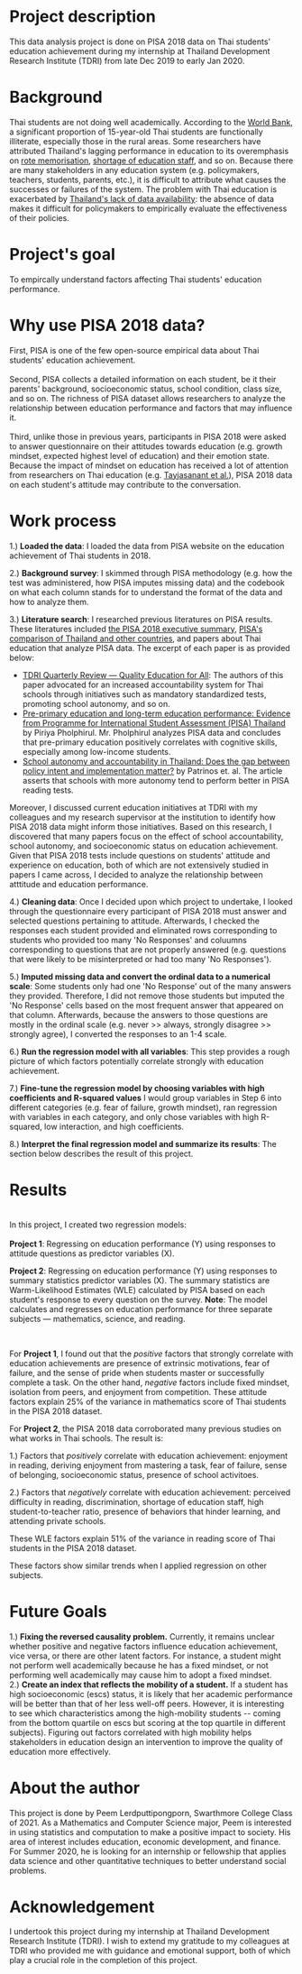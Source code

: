 # Project description 

This data analysis project is done on PISA 2018 data on Thai students' education achievement during my internship at Thailand Development Research Institute (TDRI) from late Dec 2019 to early Jan 2020.

# Background

Thai students are not doing well academically. According to the [World Bank](https://www.worldbank.org/en/country/thailand/publication/wanted---a-quality-education-for-all-in-thailand), a significant proportion of 15-year-old Thai students are functionally illiterate, especially those in the rural areas. Some researchers  have attributed Thailand's lagging performance in education to its overemphasis on [rote memorisation](https://oxfordbusinessgroup.com/overview/learning-curve-despite-premium-placed-learning-sector-has-struggled-show-positive-results-0), [shortage of education staff](http://uis.unesco.org/sites/default/files/documents/secondary-teachers-in-thailand-secondary-teacher-policy-research-in-asia-2011-en.pdf), and so on. Because there are many stakeholders in any education system (e.g. policymakers, teachers, students, parents, etc.), it is difficult to attribute what causes the successes or failures of the system. The problem with Thai education is exacerbated by [Thailand's lack of data availability](https://www.bangkokpost.com/opinion/opinion/1219025/open-data-policy-the-key-to-success): the absence of data makes it difficult for policymakers to empirically evaluate the effectiveness of their policies. 

# Project's goal 
To empircally understand factors affecting Thai students' education performance. 

# Why use PISA 2018 data? 

First, PISA is one of the few open-source empirical data about Thai students' education achievement.  <br /> <br />
Second, PISA collects a detailed information on each student, be it their parents' background, socioeconomic status, school condition, class size, and so on. The richness of PISA dataset allows researchers to analyze the relationship between education performance and factors that may influence it.  <br />  <br />
Third, unlike those in previous years, participants in PISA 2018 were asked to answer questionnaire on their attitudes towards education (e.g. growth mindset, expected highest level of education) and their emotion state. Because the impact of mindset on education has received a lot of attention from researchers on Thai education (e.g. [Tayjasanant et al.](https://www.researchgate.net/publication/311605841_Thai_EFL_teachers_and_learners'_beliefs_and_readiness_for_autonomous_learning)), PISA 2018 data on each student's attitude may contribute to the conversation. 

# Work process

1.) **Loaded the data**: I loaded the data from PISA website on the education achievement of Thai students in 2018. <br /> 

2.) **Background survey**: I skimmed through PISA methodology (e.g. how the test was administered, how PISA imputes missing data) and the codebook on what each column stands for to understand the format of the data and how to analyze them. 

3.) **Literature search**: I researched previous literatures on PISA results. These literatures included [the PISA 2018 executive summary](https://www.oecd.org/pisa/PISA%202018%20Insights%20and%20Interpretations%20FINAL%20PDF.pdf), [PISA's comparison of Thailand and other countries](http://www.compareyourcountry.org/pisa/country/THA), and papers about Thai education that analyze PISA data. The excerpt of each paper is as provided below: 

- [TDRI Quarterly Review — Quality Education for All](https://tdri.or.th/wp-content/uploads/2012/09/t5j2012.pdf): The authors of this paper advocated for an increased accountability system for Thai schools through initiatives such as mandatory standardized tests, promoting school autonomy, and so on. 
- [Pre-primary education and long-term education performance: Evidence from Programme for International Student Assessment (PISA) Thailand](https://journals.sagepub.com/doi/abs/10.1177/1476718X15616834?journalCode=ecra) by Piriya Pholphirul. Mr. Pholphirul analyzes PISA data and concludes that pre-primary education positively correlates with cognitive skills, especially among low-income students.
- [School autonomy and accountability in Thailand: Does the gap between policy intent and implementation matter?](https://link.springer.com/article/10.1007/s11125-015-9368-8) by Patrinos et. al. The article asserts that schools with more autonomy tend to perform better in PISA reading tests. 

Moreover, I discussed current education initiatives at TDRI with my colleagues and my research supervisor at the institution to identify how PISA 2018 data might inform those initiatives. Based on this research, I discovered that many papers focus on the effect of school accountability, school autonomy, and socioeconomic status on education achievement. Given that PISA 2018 tests include questions on students' attitude and experience on education, both of which are not extensively studied in papers I came across, I decided to analyze the relationship between atttitude and education performance. 

4.) **Cleaning data**: Once I decided upon which project to undertake, I looked through the questionnaire every participant of PISA 2018 must answer and selected questions pertaining to attitude. Afterwards, I checked the responses each student provided and eliminated rows corresponding to students who provided too many 'No Responses' and coluumns corresponding to questions that are not properly answered (e.g. questions that were likely to be misinterpreted or had too many 'No Responses'). 

5.) **Imputed missing data and convert the ordinal data to a numerical scale**: Some students only had one 'No Response' out of the many answers they provided. Therefore, I did not remove those students but imputed the 'No Response' cells based on the most frequent answer that appeared on that column. Afterwards, because the answers to those questions are mostly in the ordinal scale (e.g. never >> always, strongly disagree >> strongly agree), I converted the responses to an 1-4 scale. 

6.) **Run the regression model with all variables**: This step provides a rough picture of which factors potentially correlate strongly with education achievement. 

7.) **Fine-tune the regression model by choosing variables with high coefficients and R-squared values** I would group variables in Step 6 into different categories (e.g. fear of failure, growth mindset), ran regression with variables in each category, and only chose variables with high R-squared, low interaction, and high coefficients. 

8.) **Interpret the final regression model and summarize its results**: The section below describes the result of this project.

# Results
<br /> In this project, I created two regression models: <br />  <br />
**Project 1**: Regressing on education performance (Y) using responses to attitude questions as predictor variables (X). 
<br />

**Project 2**: Regressing on education performance (Y) using responses to summary statistics predictor variables (X). 
The summary statistics are Warm-Likelihood Estimates (WLE) calculated by PISA based on each student's response to every question on the survey. 
**Note**: The model calculates and regresses on education performance for three separate subjects — mathematics, science, and reading. 

<br />

For **Project 1**, I found out that the *positive* factors that strongly correlate with education achievements are presence of extrinsic motivations, fear of failure, and the sense of pride when students master or successfully complete a task. On the other hand, *negative* factors include fixed mindset, isolation from peers, and enjoyment from competition. These attitude factors explain 25% of the variance in mathematics score of Thai students in the PISA 2018 dataset. <br />

For **Project 2**, the PISA 2018 data corroborated many previous studies on what works in Thai schools. The result is: <br />

1.) Factors that *positively* correlate with education achievement: enjoyment in reading, deriving enjoyment from mastering a task, fear of failure, sense of belonging, socioeconomic status, presence of school activitoes.
<br />

2.) Factors that *negatively* correlate with education achievement: perceived difficulty in reading, discrimination, shortage of education staff, high student-to-teacher ratio, presence of behaviors that hinder learning, and attending private schools. 

These WLE factors explain 51% of the variance in reading score of Thai students in the PISA 2018 dataset.

These factors show similar trends when I applied regression on other subjects. 

# Future Goals 

1.) **Fixing the reversed causality problem.** Currently, it remains unclear whether positive and negative factors influence education achievement, vice versa, or there are other latent factors. For instance, a student might not perform well academically because he has a fixed mindset, or not performing well academically may cause him to adopt a fixed mindset.    <br />
2.) **Create an index that reflects the mobility of a student.** If a student has high socioeconomic (escs) status, it is likely that her academic performance will be better than that of her less well-off peers. However, it is interesting to see which characteristics among the high-mobility students -- coming from the bottom quartile on escs but scoring at the top quartile in different subjects). Figuring out factors correlated with high mobility helps stakeholders in education design an intervention to improve the quality of education more effectively.  

# About the author
This project is done by Peem Lerdputtipongporn, Swarthmore College Class of 2021. As a Mathematics and Computer Science major, Peem is interested in using statistics and computation to make a positive impact to society. His area of interest includes education, economic development, and finance. For Summer 2020, he is looking for an internship or fellowship that applies data science and other quantitative techniques to better understand social problems. 

# Acknowledgement
I undertook this project during my internship at Thailand Development Research Institute (TDRI). I wish to extend my gratitude to my colleagues at TDRI who provided me with guidance and emotional support, both of which play a crucial role in the completion of this project. 

